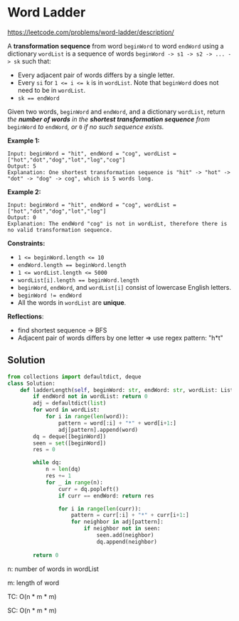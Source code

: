 # Word Ladder

https://leetcode.com/problems/word-ladder/description/

A **transformation sequence** from word `beginWord` to word `endWord` using a dictionary `wordList` is a sequence of words `beginWord -> s1 -> s2 -> ... -> sk` such that:

- Every adjacent pair of words differs by a single letter.
- Every `si` for `1 <= i <= k` is in `wordList`. Note that `beginWord` does not need to be in `wordList`.
- `sk == endWord`

Given two words, `beginWord` and `endWord`, and a dictionary `wordList`, return *the **number of words** in the **shortest transformation sequence** from* `beginWord` *to* `endWord`*, or* `0` *if no such sequence exists.*

 

**Example 1:**

```
Input: beginWord = "hit", endWord = "cog", wordList = ["hot","dot","dog","lot","log","cog"]
Output: 5
Explanation: One shortest transformation sequence is "hit" -> "hot" -> "dot" -> "dog" -> cog", which is 5 words long.
```

**Example 2:**

```
Input: beginWord = "hit", endWord = "cog", wordList = ["hot","dot","dog","lot","log"]
Output: 0
Explanation: The endWord "cog" is not in wordList, therefore there is no valid transformation sequence.
```

 

**Constraints:**

- `1 <= beginWord.length <= 10`
- `endWord.length == beginWord.length`
- `1 <= wordList.length <= 5000`
- `wordList[i].length == beginWord.length`
- `beginWord`, `endWord`, and `wordList[i]` consist of lowercase English letters.
- `beginWord != endWord`
- All the words in `wordList` are **unique**.



**Reflections**:

- find shortest sequence -> BFS
- Adjacent pair of words differs by one letter => use regex pattern: "h*t"



## Solution

```python
from collections import defaultdict, deque
class Solution:
    def ladderLength(self, beginWord: str, endWord: str, wordList: List[str]) -> int:
        if endWord not in wordList: return 0
        adj = defaultdict(list)
        for word in wordList:
            for i in range(len(word)):
                pattern = word[:i] + "*" + word[i+1:]
                adj[pattern].append(word)
        dq = deque([beginWord])
        seen = set([beginWord])
        res = 0

        while dq:
            n = len(dq)
            res += 1
            for _ in range(n):
                curr = dq.popleft()
                if curr == endWord: return res

                for i in range(len(curr)):
                    pattern = curr[:i] + "*" + curr[i+1:]
                    for neighbor in adj[pattern]:
                        if neighbor not in seen:
                            seen.add(neighbor)
                            dq.append(neighbor)
        
        return 0
```

n: number of words in wordList

m: length of word

TC: O(n * m * m)

SC: O(n * m * m)